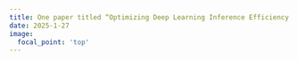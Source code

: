 ```yaml
---
title: One paper titled “Optimizing Deep Learning Inference Efficiency through Block Dependency Analysis” was accepted by ASPLOS 2025.
date: 2025-1-27
image:
  focal_point: 'top'
---
```


<!-- aaaaaaa -->
